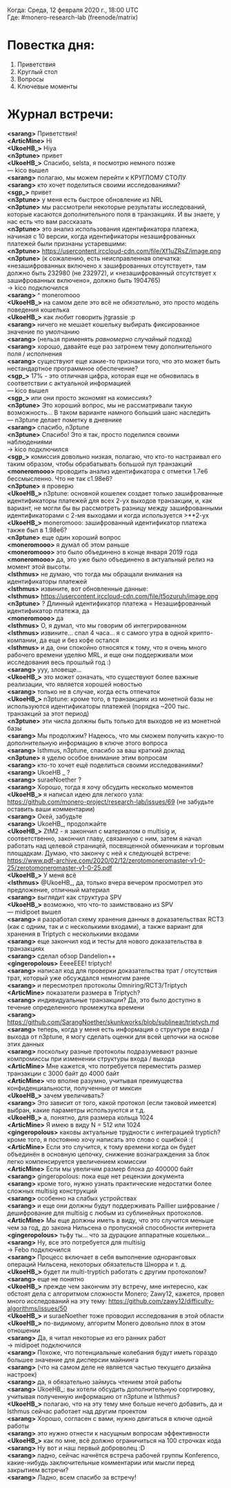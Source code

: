 Когда: Среда, 12 февраля 2020 г., 18:00 UTC  
Где: #monero-research-lab (freenode/matrix)

# Повестка дня:
1. Приветствия
2. Круглый стол
3. Вопросы
4. Ключевые моменты

# Журнал встречи:

**\<sarang\>** Приветствия!  
**\<ArticMine\>** Hi  
**\<UkoeHB_\>** Hiya  
**\<n3ptune\>** привет  
**\<UkoeHB_\>** Спасибо, selsta, я посмотрю немного позже  
— kico вышел  
**\<sarang\>** полагаю, мы можем перейти к КРУГЛОМУ СТОЛУ  
**\<sarang\>** кто хочет поделиться своими исследованиями?  
**\<sgp_\>** привет  
**\<n3ptune\>** у меня есть быстрое обновление из NRL  
**\<n3ptune\>** мы рассмотрели некоторые результаты исследований, которые касаются дополнительного поля в транзакциях. И вы знаете, у нас есть что вам рассказать  
**\<n3ptune\>** это анализ использования идентификатора платежа, начиная с 10 версии, когда идентификаторы незашифрованных платежей были признаны устаревшими:  
**\<n3ptune\>** https://usercontent.irccloud-cdn.com/file/Xf1uZRsZ/image.png  
**\<n3ptune\>** (к сожалению, есть неисправленная опечатка: «незашифрованных включено x зашифрованных отсутствует», там должно быть 232980 (не 232972), и «незашифрованный отсутствует х зашифрованных включено», должно быть 1904765)  
→ kico подключился  
**\<sarang\>** ^ moneromooo  
**\<UkoeHB_\>** на самом деле это всё не *обязательно*, это просто модель поведения кошелька  
**\<UkoeHB_\>** как любит говорить jtgrassie :p  
**\<sarang\>** ничего не мешает кошельку выбирать фиксированное значение по умолчанию  
**\<sarang\>** (нельзя применять *равномерно случайный* подход)  
**\<sarang\>** хорошо, давайте еще раз затронем тему дополнительного поля / исполнения  
**\<sarang\>** существуют еще какие-то признаки того, что это может быть нестандартное программное обеспечение?  
**\<sgp_\>** 17% - это отличная цифра, которая еще не обновилась в соответствии с актуальной информацией  
— kico вышел  
**\<sgp_\>** или они просто экономят на комиссиях?  
**\<n3ptune\>** Это хороший вопрос, мы не рассматривали такую возможность... В таком варианте намного больший шанс наследить  
— n3ptune делает пометку в дневнике  
**\<sarang\>** спасибо, n3ptune  
**\<n3ptune\>** Спасибо! Это я так, просто поделился своими наблюдениями  
→ kico подключился  
**\<sgp_\>** комиссия довольно низкая, полагаю, что кто-то настраивал его таким образом, чтобы обрабатывать большой пул транзакций  
**\<moneromooo\>** проводить анализ идентификатора с отметки 1.7e6 бессмысленно. Что не так с1.98e6?  
**\<n3ptune\>** я проверю  
**\<UkoeHB_\>** n3ptune: основной кошелек создает только зашифрованные идентификаторы платежей для всех 2-ух выходов транзакции, и, как вариант, не могли бы вы рассмотреть разницу между зашифрованными идентификаторами с 2-мя выходами и когда используется \>**2-ух  
**\<UkoeHB_\>** moneromooo: зашифрованный идентификатор платежа также был в 1.98e6?  
**\<n3ptune\>** еще один хороший вопрос  
**\<moneromooo\>** я думал об этом раньше  
**\<moneromooo\>** это было объединено в конце января 2019 года  
**\<moneromooo\>** да, это уже было объединено в актуальный релиз на момент этой высоты.  
**\<Isthmus\>** не думаю, что тогда мы обращали внимания на идентификаторы платежей  
**\<Isthmus\>** извините, вот обновленные данные:  
**\<Isthmus\>** https://usercontent.irccloud-cdn.com/file/t5ozuruh/image.png  
**\<n3ptune\>** ? Длинный идентификатор платежа = Незашифрованный идентификатор платежа, да  
**\<moneromooo\>** да  
**\<Isthmus\>** О, я думал, что мы говорим об интегрированном  
**\<Isthmus\>** извините... спал 4 часа... я с самого утра в одной крипто-компании, да еще и без кофе остался  
**\<Isthmus\>** и да, они спокойно относятся к тому, что я очень много рабочего времени уделяю MRL, и еще они поддерживали мои исследования весь прошлый год :)  
**\<sarang\>** ууу, зловеще...  
**\<UkoeHB_\>** это может означать, что существуют более важные реализации, что является хорошей новостью  
**\<sarang\>** только не в случае, когда есть отпечаток  
**\<UkoeHB_\>** n3ptune: кроме того, в транзакциях из монетной базы не используются идентификаторы платежей (порядка ~200 тыс. транзакций за этот период)  
**\<n3ptune\>** эти числа должны быть только для выходов не из монетной базы  
**\<sarang\>** Мы продолжим? Надеюсь, что мы сможем получить какую-то дополнительную информацию в ключе этого вопроса  
**\<sarang\>** Isthmus, n3ptune, спасибо за ваш краткий доклад  
**\<n3ptune\>** я уделю особое внимание этим вопросам  
**\<sarang\>** кто-то хочет ещё поделиться своими исследованиями?  
**\<sarang\>** UkoeHB _ ?  
**\<sarang\>** suraeNoether ?  
**\<sarang\>** Хорошо, тогда я хочу обсудить несколько моментов  
**\<UkoeHB_\>** я написал идею для легкого узла: https://github.com/monero-project/research-lab/issues/69 (не забудьте оставить ваши комментарии)  
**\<sarang\>** Окей, забудьте  
**\<sarang\>** UkoeHB_, продолжайте  
**\<UkoeHB_\>** ZtM2 - я закончил с материалом о multisig и, соответственно, закончил главу, связанную с ним, затем я начал работать над целевой страницей, посвященной обменникам и торговым площадкам. Думаю, что закончу с ней к следующей встрече: https://www.pdf-archive.com/2020/02/12/zerotomoneromaster-v1-0-25/zerotomoneromaster-v1-0-25.pdf  
**\<UkoeHB_\>** У меня всё  
**\<Isthmus\>** @UkoeHB_, да, только вчера вечером просмотрел это предложение, отличный материал  
**\<sarang\>** выглядит как структура SPV  
**\<UkoeHB_\>** возможно, что что-то заимствовано из SPV  
— midipoet вышел  
**\<sarang\>** я разработал схему хранения данных в доказательствах RCT3 (как с одним, так и с несколькими входами), а также вариант для хранения в Triptych с несколькими входами  
**\<sarang\>** еще закончил код и тесты для нового доказательства в транзакциях  
**\<sarang\>** сделал обзор Dandelion++  
**\<gingeropolous\>** ЕеееЕЕЕ! triptych!  
**\<sarang\>** написал код для проверки доказательства трат / отсутствия трат, который уже обсуждался немногим ранее  
**\<sarang\>** и пересмотрел протоколы Omniring/RCT3/Triptych  
**\<ArticMine\>** показатели размера в Triptych?  
**\<sarang\>** индивидуальные транзакции? Да, это было доступно в течение определенного промежутка времени  
**\<sarang\>** https://github.com/SarangNoether/skunkworks/blob/sublinear/triptych.md  
**\<sarang\>** теперь, когда у меня есть информация о структуре входа / выхода от n3ptune, я могу сделать оценки для всей цепочки на основе этих данных  
**\<sarang\>** поскольку разные протоколы подразумевают разные компромиссы при изменении структуры входа / выхода  
**\<ArticMine\>** Мне кажется, что потребуется переместить размер транзакции с 3000 байт до 4000 байт  
**\<ArticMine\>** что вполне разумно, учитывая преимущества конфиденциальности, полученные от миксин  
**\<UkoeHB_\>** зачем увеличивать?  
**\<sarang\>** Это зависит от того, какой протокол (если таковой имеется) выбран, какие параметры используются и т.д.  
**\<UkoeHB_\>** а, понятно, для размера кольца 1024  
**\<ArticMine\>** Я имею в виду N = 512 или 1024  
**\<gingeropolous\>** каковы актуальные трудности с интеграцией tryptich? кроме того, я постоянно хочу написать это слово с ошибкой :(  
**\<ArticMine\>** Если это случится, к тому времени когда он будет объединён в основную цепочку, снижение вознаграждения за блок легко компенсируется увеличением комиссии  
**\<ArticMine\>** Если мы увеличим размер блока до 400000 байт  
**\<sarang\>** gingeropolous: пока еще нет рецензии документа  
**\<sarang\>** кроме того, нужно узнать практические недостатки более сложных multisig конструкций  
**\<sarang\>** особенно на слабых устройствах  
**\<sarang\>** и еще они должны будут поддерживать Paillier шифрование / дешифрование для multisig с любым из сублинейных протоколов.  
**\<ArticMine\>** Мы еще должны иметь в виду, что это случится меньше чем за год, до закона Нильсена о пропускной способности интернета  
**\<gingeropolous\>** тьфу ты... что за дурацкие аппаратные кошельки...  
**\<sarang\>** Ну, все это потребуется для multisig  
→ Febo подключился  
**\<sarang\>** Процесс включает в себя выполнение одноранговых операций Нильсена, некоторых обязательств Шнорра и т. д.  
**\<UkoeHB_\>** будет ли multi-tryptich работать с другим протоколом?  
**\<sarang\>** еще не понятно  
**\<UkoeHB_\>** прежде чем закончим эту встречу, мне интересно, как обстоят дела с алгоритмом сложности Monero; Zawy12, кажется, провел много исследований на эту тему: https://github.com/zawy12/difficulty-algorithms/issues/50  
**\<UkoeHB_\>** и suraeNoether тоже проводил исследования в этой области  
**\<UkoeHB_\>** по-видимому, алгоритм Monero довольно плох в этом отношении  
**\<sarang\>** Да, я читал некоторые из его ранних работ  
→ midipoet подключился  
**\<sarang\>** Похоже, что потенциальные колебания будут иметь гораздо большее значение для дисперсии майнинга  
**\<sarang\>** (что на самом деле не является частью текущего дизайна настроек)  
**\<sarang\>** да, я обязательно займусь чтением этой работы  
**\<sarang\>** UkoeHB_: вы хотели обсудить дополнительную сортировку, учитывая полученную информацию от n3ptune и Isthmus?  
**\<UkoeHB_\>** полагаю, что на эту тему мне больше нечего добавить, да и Isthmus сейчас работает над другим проектом  
**\<sarang\>** Хорошо, согласен с вами, нужно двигаться в ключе одной работы  
**\<sarang\>** это нужно отнести к насущным вопросам эффективности  
**\<UkoeHB_\>** как по мне, всё должно ограничиться на 100 строчках кода  
**\<sarang\>** Ну вот и наш первый доброволец :D  
**\<sarang\>** ладно, сейчас начнётся встреча рабочей группы Konferenco, какие-нибудь заключительные комментарии или мысли перед закрытием встречи?  
**\<sarang\>** Ладно, всем спасибо за встречу!  
